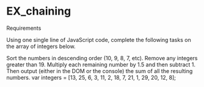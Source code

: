 # EX_chaining


Requirements

Using one single line of JavaScript code, complete the following tasks on the array of integers below.

Sort the numbers in descending order (10, 9, 8, 7, etc).
Remove any integers greater than 19.
Multiply each remaining number by 1.5 and then subtract 1.
Then output (either in the DOM or the console) the sum of all the resulting numbers.
var integers = [13, 25, 6, 3, 11, 2, 18, 7, 21, 1, 29, 20, 12, 8];